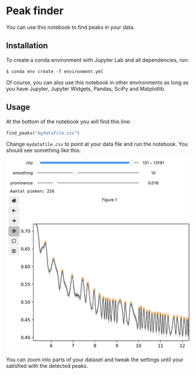 # Peak finder

You can use this notebook to find peaks in your data.

## Installation

To create a conda environment with Jupyter Lab and all dependencies, run:

```shell
$ conda env create -f environment.yml
```

Of course, you can also use this notebook in other environments as long as you have Jupyter, Jupyter Widgets, Pandas, SciPy and Matplotlib.

## Usage

At the bottom of the notebook you will find this line:

```python
find_peaks("mydatafile.csv")
```

Change `mydatafile.csv` to point at your data file and run the notebook. You should see something like this:

![Screenshot of the peak finder widget](images/screenshot-peak-finder.png)

You can zoom into parts of your dataset and tweak the settings until your satisfied with the detected peaks.